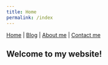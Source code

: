 ```yaml
---
title: Home
permalink: /index
---
```

[Home](index.md) | [Blog](blog.md) | [About me](about.md) | [Contact me](contact.md)
## Welcome to my website!
